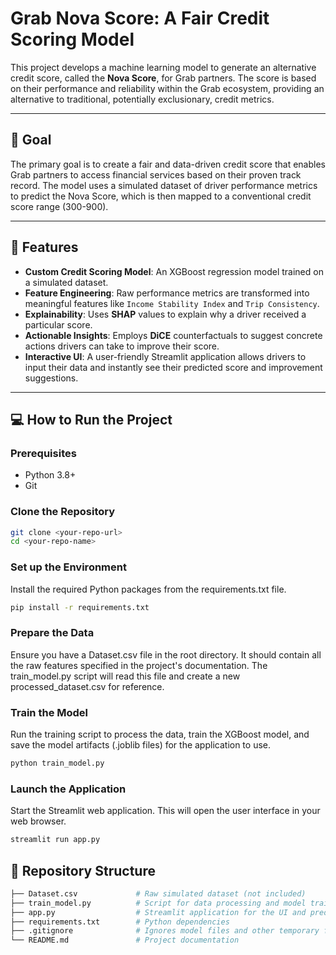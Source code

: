 # Grab Nova Score: A Fair Credit Scoring Model

This project develops a machine learning model to generate an alternative credit score, called the **Nova Score**, for Grab partners. The score is based on their performance and reliability within the Grab ecosystem, providing an alternative to traditional, potentially exclusionary, credit metrics.

---

## 🎯 Goal

The primary goal is to create a fair and data-driven credit score that enables Grab partners to access financial services based on their proven track record. The model uses a simulated dataset of driver performance metrics to predict the Nova Score, which is then mapped to a conventional credit score range (300-900).

---

## 🚀 Features

* **Custom Credit Scoring Model**: An XGBoost regression model trained on a simulated dataset.
* **Feature Engineering**: Raw performance metrics are transformed into meaningful features like `Income Stability Index` and `Trip Consistency`.
* **Explainability**: Uses **SHAP** values to explain why a driver received a particular score.
* **Actionable Insights**: Employs **DiCE** counterfactuals to suggest concrete actions drivers can take to improve their score.
* **Interactive UI**: A user-friendly Streamlit application allows drivers to input their data and instantly see their predicted score and improvement suggestions.

---

## 💻 How to Run the Project

### Prerequisites

* Python 3.8+
* Git

### Clone the Repository

```bash
git clone <your-repo-url>
cd <your-repo-name>
```

### Set up the Environment
Install the required Python packages from the requirements.txt file.

```bash
pip install -r requirements.txt
```

### Prepare the Data
Ensure you have a Dataset.csv file in the root directory. It should contain all the raw features specified in the project's documentation. The train_model.py script will read this file and create a new processed_dataset.csv for reference.

### Train the Model
Run the training script to process the data, train the XGBoost model, and save the model artifacts (.joblib files) for the application to use.

```bash
python train_model.py
```

### Launch the Application
Start the Streamlit web application. This will open the user interface in your web browser.

```bash
streamlit run app.py
```

## 📂 Repository Structure
```bash
├── Dataset.csv             # Raw simulated dataset (not included)
├── train_model.py          # Script for data processing and model training
├── app.py                  # Streamlit application for the UI and predictions
├── requirements.txt        # Python dependencies
├── .gitignore              # Ignores model files and other temporary files
└── README.md               # Project documentation
```
